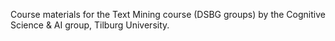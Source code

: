 Course materials for the Text Mining course (DSBG groups) by the Cognitive Science & AI group, Tilburg University.
